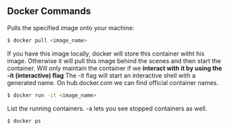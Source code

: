 ## Docker Commands

Pulls the specified image onto your machine:
```bash
$ docker pull <image_name>
```  
If you have this image locally, docker will store this container witht his image.
Otherwise it will pull this image behind the scenes and then start the container.
Will only maintain the container if we **interact with it by using the -it (interactive) flag**
The -it flag will start an interactive shell with a generated name.
On hub.docker.com we can find official container names.
```bash
$ docker run -it <image_name> 
```  


List the running containers. -a lets you see stopped containers as well.  
```bash
$ docker ps 
```  


